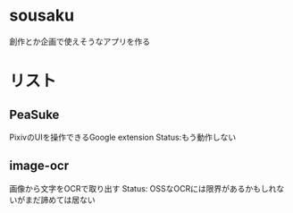 

# sousaku
創作とか企画で使えそうなアプリを作る


# リスト

## PeaSuke
PixivのUIを操作できるGoogle extension
Status:もう動作しない

## image-ocr
画像から文字をOCRで取り出す
Status: OSSなOCRには限界があるかもしれないがまだ諦めては居ない
